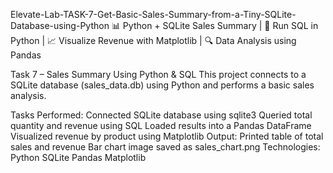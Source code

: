 Elevate-Lab-TASK-7-Get-Basic-Sales-Summary-from-a-Tiny-SQLite-Database-using-Python
📊 Python + SQLite Sales Summary | 💾 Run SQL in Python | 📈 Visualize Revenue with Matplotlib | 🔍 Data Analysis using Pandas

Task 7 – Sales Summary Using Python & SQL
This project connects to a SQLite database (sales_data.db) using Python and performs a basic sales analysis.

Tasks Performed:
Connected SQLite database using sqlite3
Queried total quantity and revenue using SQL
Loaded results into a Pandas DataFrame
Visualized revenue by product using Matplotlib
Output:
Printed table of total sales and revenue
Bar chart image saved as sales_chart.png
Technologies:
Python
SQLite
Pandas
Matplotlib
